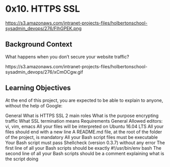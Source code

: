 <h1>0x10. HTTPS SSL</h1>

<a>https://s3.amazonaws.com/intranet-projects-files/holbertonschool-sysadmin_devops/276/FlhGPEK.png</a>

<h2>Background Context</h2>
<p>What happens when you don’t secure your website traffic?</p>
<a>https://s3.amazonaws.com/intranet-projects-files/holbertonschool-sysadmin_devops/276/xCmOCgw.gif</a>

<h2>Learning Objectives</h2>
At the end of this project, you are expected to be able to explain to anyone, without the help of Google:

General
What is HTTPS SSL 2 main roles
What is the purpose encrypting traffic
What SSL termination means
Requirements
General
Allowed editors: vi, vim, emacs
All your files will be interpreted on Ubuntu 16.04 LTS
All your files should end with a new line
A README.md file, at the root of the folder of the project, is mandatory
All your Bash script files must be executable
Your Bash script must pass Shellcheck (version 0.3.7) without any error
The first line of all your Bash scripts should be exactly #!/usr/bin/env bash
The second line of all your Bash scripts should be a comment explaining what is the script doing
